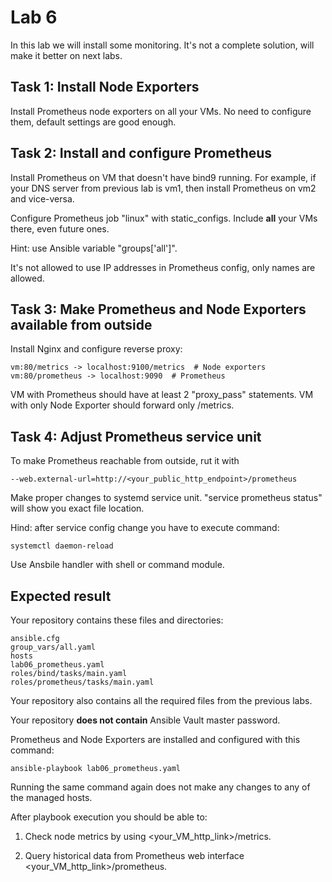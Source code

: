 # Lab 6

In this lab we will install some monitoring. It's not a complete solution, will make it better on next labs.

## Task 1: Install Node Exporters

Install Prometheus node exporters on all your VMs. No need to configure them, default settings are good enough.  

## Task 2: Install and configure Prometheus

Install Prometheus on VM that doesn't have bind9 running. For example, if your DNS server from previous lab is vm1, then install Prometheus on vm2 and vice-versa.

Configure Prometheus job "linux" with static_configs. Include **all** your VMs there, even future ones.

Hint: use Ansible variable "groups['all']".

It's not allowed to use IP addresses in Prometheus config, only names are allowed.

## Task 3: Make Prometheus and Node Exporters available from outside

Install Nginx and configure reverse proxy:

    vm:80/metrics -> localhost:9100/metrics  # Node exporters
    vm:80/prometheus -> localhost:9090  # Prometheus

VM with Prometheus should have at least 2 "proxy_pass" statements. VM with only Node Exporter should forward only /metrics.

## Task 4: Adjust Prometheus service unit

To make Prometheus reachable from outside, rut it with

    --web.external-url=http://<your_public_http_endpoint>/prometheus

Make proper changes to systemd service unit. "service prometheus status" will show you exact file location.

Hind: after service config change you have to execute command:

    systemctl daemon-reload

Use Ansbile handler with shell or command module.

## Expected result

Your repository contains these files and directories:

	ansible.cfg
	group_vars/all.yaml
	hosts
	lab06_prometheus.yaml
	roles/bind/tasks/main.yaml
    roles/prometheus/tasks/main.yaml

Your repository also contains all the required files from the previous labs.

Your repository **does not contain** Ansible Vault master password.

Prometheus and Node Exporters are installed and configured with this command:

	ansible-playbook lab06_prometheus.yaml

Running the same command again does not make any changes to any of the managed
hosts.

After playbook execution you should be able to:

1. Check node metrics by using \<your_VM_http_link\>/metrics.

2. Query historical data from Prometheus web interface \<your_VM_http_link\>/prometheus.
